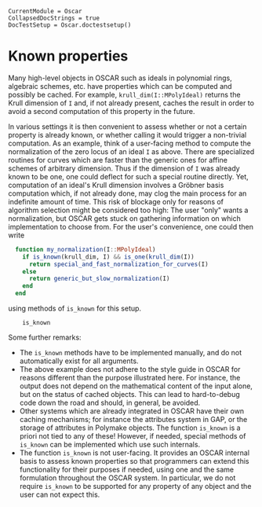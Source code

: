 ```@meta
CurrentModule = Oscar
CollapsedDocStrings = true
DocTestSetup = Oscar.doctestsetup()
```
# Known properties

Many high-level objects in OSCAR such as ideals in polynomial rings, algebraic
schemes, etc. have properties which can be computed and possibly be cached.
For example, `krull_dim(I::MPolyIdeal)` returns the Krull dimension of `I`
and, if not already present, caches the result in order to avoid a second
computation of this property in the future.

In various settings it is then convenient to assess whether or not a certain
property is already known, or whether calling it would trigger a non-trivial
computation. As an example, think of a user-facing method to compute the
normalization of the zero locus of an ideal `I` as above. There are
specialized routines for curves which are faster than the generic ones for
affine schemes of arbitrary dimension. Thus if the dimension of `I` was
already known to be one, one could deflect for such a special routine
directly. Yet, computation of an ideal's Krull dimension involves a Gröbner
basis computation which, if not already done, may clog the main process for an
indefinite amount of time. This risk of blockage only for reasons of algorithm
selection might be considered too high: The user "only" wants a
normalization, but OSCAR gets stuck on gathering information on which
implementation to choose from. For the user's convenience, one could then
write
```julia
  function my_normalization(I::MPolyIdeal)
    if is_known(krull_dim, I) && is_one(krull_dim(I))
      return special_and_fast_normalization_for_curves(I)
    else
      return generic_but_slow_normalization(I)
    end
  end
```
using methods of `is_known` for this setup.
```@docs
    is_known
```
Some further remarks:

* The `is_known` methods have to be implemented manually, and do not
  automatically exist for all arguments.
* The above example does not adhere to the style guide in OSCAR for reasons
  different than the purpose illustrated here. For instance, the output does not
  depend on the mathematical content of the input alone, but on the status of
  cached objects. This can lead to hard-to-debug code down the road and should,
  in general, be avoided. 
* Other systems which are already integrated in OSCAR have their own caching
  mechanisms; for instance the attributes system in GAP, or the storage of
  attributes in Polymake objects. The function `is_known` is a priori not tied
  to any of these! However, if needed, special methods of `is_known` can be
  implemented which use such internals. 
* The function `is_known` is not user-facing. It provides an OSCAR internal
  basis to assess known properties so that programmers can extend this
  functionality for their purposes if needed, using one and the same formulation
  throughout the OSCAR system. In particular, we do not require `is_known` to be
  supported for any property of any object and the user can not expect this. 
  
